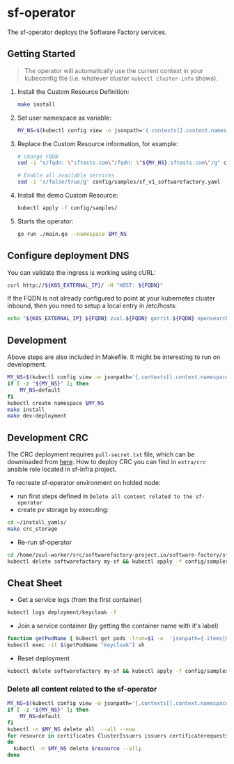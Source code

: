 # sf-operator

The sf-operator deploys the Software Factory services.

## Getting Started

> The operator will automatically use the current context in your kubeconfig file (i.e. whatever cluster `kubectl cluster-info` shows).

1. Install the Custom Resource Definition:

   ```sh
   make install
   ```

2. Set user namespace as variable:

   ```sh
   MY_NS=$(kubectl config view -o jsonpath='{.contexts[].context.namespace}')
   ```

3. Replace the Custom Resource information, for example:

   ```sh
   # change FQDN
   sed -i "s/fqdn: \"sftests.com\"/fqdn: \"${MY_NS}.sftests.com\"/g" config/samples/sf_v1_softwarefactory.yaml

   # Enable all available services
   sed -i 's/false/true/g' config/samples/sf_v1_softwarefactory.yaml
   ```

4. Install the demo Custom Resource:

   ```sh
   kubectl apply -f config/samples/
   ```

5. Starts the operator:

   ```sh
   go run ./main.go --namespace $MY_NS
   ```

## Configure deployment DNS

You can validate the ingress is working using cURL:

```sh
curl http://${K8S_EXTERNAL_IP}/ -H "HOST: ${FQDN}"
```

If the FQDN is not already configured to point at your kubernetes cluster inbound,
then you need to setup a local entry in /etc/hosts:

```sh
echo "${K8S_EXTERNAL_IP} ${FQDN} zuul.${FQDN} gerrit.${FQDN} opensearch.${FQDN}" | sudo tee -a /etc/hosts
```

## Development

Above steps are also included in Makefile.
It might be interesting to run on development.

```sh
MY_NS=$(kubectl config view -o jsonpath='{.contexts[].context.namespace}')
if [ -z "${MY_NS}" ]; then
    MY_NS=default
fi
kubectl create namespace $MY_NS
make install
make dev-deployment
```

## Development CRC

The CRC deployment requires `pull-secret.txt` file, which can be downloaded
from [here](https://cloud.redhat.com/openshift/create/local).
How to deploy CRC you can find in `extra/crc` ansible role located in
sf-infra project.

To recreate sf-operator environment on holded node:

* run first steps defined in `Delete all content related to the sf-operator`
* create pv storage by executing:

```sh
cd ~/install_yamls/
make crc_storage
```

* Re-run sf-operator

```sh
cd /home/zuul-worker/src/softwarefactory-project.io/software-factory/sf-operator
kubectl delete softwarefactory my-sf && kubectl apply -f config/samples && go run ./main.go --namespace $MY_NS
```

## Cheat Sheet

* Get a service logs (from the first container)

```sh
kubectl logs deployment/keycloak -f
``````

* Join a service container (by getting the container name with it's label)

```sh
function getPodName { kubectl get pods -lrun=$1 -o  'jsonpath={.items[0].metadata.name}'; }
kubectl exec -it $(getPodName "keycloak") sh
```

* Reset deployment

```sh
kubectl delete softwarefactory my-sf && kubectl apply -f config/samples && go run ./main.go --namespace $MY_NS
```

### Delete all content related to the sf-operator

```sh
MY_NS=$(kubectl config view -o jsonpath='{.contexts[].context.namespace}')
if [ -z "${MY_NS}" ]; then
    MY_NS=default
fi
kubectl -n $MY_NS delete all  --all --now
for resource in certificates ClusterIssuers issuers certificaterequests secrets pvc pv configmaps deployments pods services ingress;
do
  kubectl -n $MY_NS delete $resource --all;
done
```

